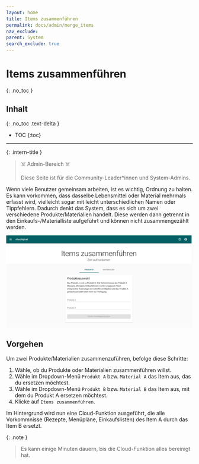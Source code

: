 ```yaml
---
layout: home
title: Items zusammenführen
permalink: docs/admin/merge_items
nav_exclude: 
parent: System
search_exclude: true
---
```

# Items zusammenführen
{: .no_toc }

## Inhalt
{: .no_toc .text-delta }

- TOC
{:toc}

---

{: .intern-title }

> ☠️ Admin-Bereich ☠️
>
>Diese Seite ist für die Community-Leader\*innen und System-Admins.


Wenn viele Benutzer gemeinsam arbeiten, ist es wichtig, Ordnung zu halten. Es kann vorkommen, dass dasselbe Lebensmittel oder Material mehrmals erfasst wird, vielleicht sogar mit leicht unterschiedlichen Namen oder Tippfehlern. Dadurch denkt das System, dass es sich um zwei verschiedene Produkte/Materialien handelt. Diese werden dann getrennt in den Einkaufs-/Materialliste aufgeführt und können nicht zusammengezählt werden.

![Items zusammenführen](https://github.com/chuchipirat/chuchipirat.github.io/blob/main/docs/admin/_images/merge_items.png?raw=true)
## Vorgehen

Um zwei Produkte/Materialien zusammenzuführen, befolge diese Schritte:

1. Wähle, ob du Produkte oder Materialien zusammenführen willst.
2. Wähle im Dropdown-Menü `Produkt A` bzw. `Material A` das Item aus, das du ersetzen möchtest.
3. Wähle im Dropdown-Menü `Produkt B` bzw. `Material B` das Item aus, mit dem du Produkt A ersetzen möchtest.
4. Klicke auf `Items zusammenführen`.

Im Hintergrund wird nun eine Cloud-Funktion ausgeführt, die alle Vorkommnisse (Rezepte, Menüpläne, Einkaufslisten) des Item A durch das Item B ersetzt.

{: .note }  

> Es kann einige Minuten dauern, bis die Cloud-Funktion alles bereinigt hat.